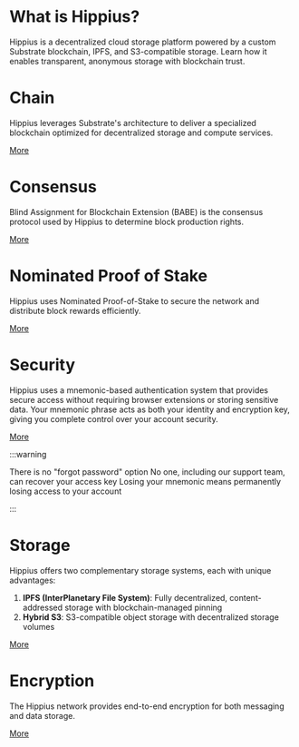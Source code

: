 # What is Hippius?

Hippius is a decentralized cloud storage platform powered by a custom Substrate blockchain, IPFS, and S3-compatible storage. Learn how it enables transparent, anonymous storage with blockchain trust.


# Chain

Hippius leverages Substrate's architecture to deliver a specialized blockchain optimized for decentralized storage and compute services.

[More](core-technologies/substrate)

# Consensus

Blind Assignment for Blockchain Extension (BABE) is the consensus protocol used by Hippius to determine block production rights.

[More](babe-consensus-mechanism)

# Nominated Proof of Stake


Hippius uses Nominated Proof-of-Stake to secure the network and distribute block rewards efficiently.

[More](nominated-proof-of-stake-npos)

# Security

Hippius uses a mnemonic-based authentication system that provides secure access without requiring browser extensions or storing sensitive data. Your mnemonic phrase acts as both your identity and encryption key, giving you complete control over your account security.

[More](mnemonic-auth)


:::warning

There is no "forgot password" option
No one, including our support team, can recover your access key
Losing your mnemonic means permanently losing access to your account

:::

# Storage

Hippius offers two complementary storage systems, each with unique advantages:

1. **IPFS (InterPlanetary File System)**: Fully decentralized, content-addressed storage with blockchain-managed pinning
2. **Hybrid S3**: S3-compatible object storage with decentralized storage volumes

[More](storage-systems)


#  Encryption
The Hippius network provides end-to-end encryption for both messaging and data storage. 

[More](encryption)


